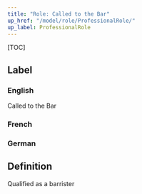 ```yaml
---
title: "Role: Called to the Bar"
up_href: "/model/role/ProfessionalRole/"
up_label: ProfessionalRole
---
```


[TOC]

## Label

### English
Called to the Bar

### French


### German


## Definition
Qualified as a barrister
